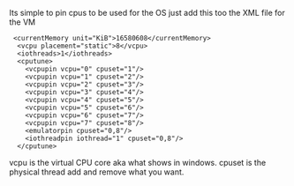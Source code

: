 Its simple to pin cpus to be used for the OS just add this too the XML file for the VM
```
 <currentMemory unit="KiB">16580608</currentMemory>
  <vcpu placement="static">8</vcpu>
  <iothreads>1</iothreads>
  <cputune>
    <vcpupin vcpu="0" cpuset="1"/>
    <vcpupin vcpu="1" cpuset="2"/>
    <vcpupin vcpu="2" cpuset="3"/>
    <vcpupin vcpu="3" cpuset="4"/>
    <vcpupin vcpu="4" cpuset="5"/>
    <vcpupin vcpu="5" cpuset="6"/>
    <vcpupin vcpu="6" cpuset="7"/>
    <vcpupin vcpu="7" cpuset="8"/>
    <emulatorpin cpuset="0,8"/>
    <iothreadpin iothread="1" cpuset="0,8"/>
  </cputune>
```
 <vcpupin vcpu="0" cpuset="1"/>

vcpu is the virtual CPU core aka what shows in windows.
cpuset is the physical thread add and remove what you want.
